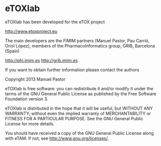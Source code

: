 eTOXlab
====

eTOXlab has been developed for the eTOX project

http://www.etoxproject.eu

The main developers are the FIMIM partners (Manuel Pastor, Pau Carrió, Oriol López), members of the PharmacoInformatics group, GRIB, Barcelona (Spain)

http://phi.imim.es
http://grib.imim.es

If you want to obtain further information please contact the authors

Copyright 2013 Manuel Pastor

eTOXlab is free software: you can redistribute it and/or modify
it under the terms of the GNU General Public License as published by
the Free Software Foundation version 3.

eTOXlab is distributed in the hope that it will be useful,
but WITHOUT ANY WARRANTY; without even the implied warranty of
MERCHANTABILITY or FITNESS FOR A PARTICULAR PURPOSE.  See the
GNU General Public License for more details.

You should have received a copy of the GNU General Public License
along with eTAM.  If not, see <http://www.gnu.org/licenses/>.


